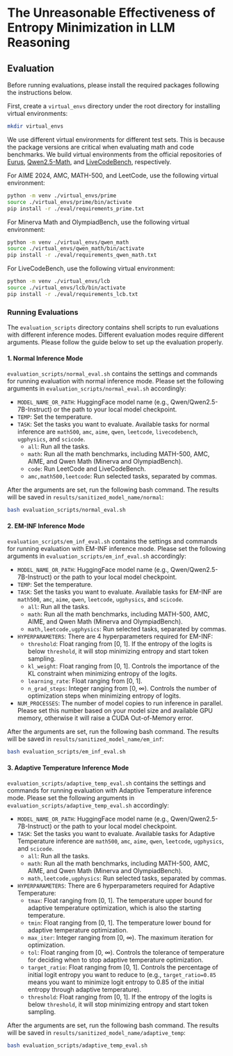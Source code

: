 # The Unreasonable Effectiveness of Entropy Minimization in LLM Reasoning

## Evaluation

Before running evaluations, please install the required packages following the instructions below.

First, create a `virtual_envs` directory under the root directory for installing virtual environments:

```bash
mkdir virtual_envs
```

We use different virtual environments for different test sets. This is because the package versions are critical when evaluating math and code benchmarks. We build virtual environments from the official repositories of [Eurus](https://github.com/OpenBMB/Eurus), [Qwen2.5-Math](https://github.com/QwenLM/Qwen2.5-Math), and [LiveCodeBench](https://github.com/LiveCodeBench/LiveCodeBench), respectively.

For AIME 2024, AMC, MATH-500, and LeetCode, use the following virtual environment:

```bash
python -m venv ./virtual_envs/prime
source ./virtual_envs/prime/bin/activate
pip install -r ./eval/requirements_prime.txt
```

For Minerva Math and OlympiadBench, use the following virtual environment:

```bash
python -m venv ./virtual_envs/qwen_math
source ./virtual_envs/qwen_math/bin/activate
pip install -r ./eval/requirements_qwen_math.txt
```

For LiveCodeBench, use the following virtual environment:

```bash
python -m venv ./virtual_envs/lcb
source ./virtual_envs/lcb/bin/activate
pip install -r ./eval/requirements_lcb.txt
```

### Running Evaluations

The `evaluation_scripts` directory contains shell scripts to run evaluations with different inference modes. Different evaluation modes require different arguments. Please follow the guide below to set up the evaluation properly.

#### 1. Normal Inference Mode

`evaluation_scripts/normal_eval.sh` contains the settings and commands for running evaluation with normal inference mode. Please set the following arguments in `evaluation_scripts/normal_eval.sh` accordingly:

- `MODEL_NAME_OR_PATH`: HuggingFace model name (e.g., Qwen/Qwen2.5-7B-Instruct) or the path to your local model checkpoint.
- `TEMP`: Set the temperature.
- `TASK`: Set the tasks you want to evaluate. Available tasks for normal inference are `math500`, `amc`, `aime`, `qwen`, `leetcode`, `livecodebench`, `ugphysics`, and `scicode`.
  - `all`: Run all the tasks.
  - `math`: Run all the math benchmarks, including MATH-500, AMC, AIME, and Qwen Math (Minerva and OlympiadBench).
  - `code`: Run LeetCode and LiveCodeBench.
  - `amc,math500,leetcode`: Run selected tasks, separated by commas.

After the arguments are set, run the following bash command. The results will be saved in `results/sanitized_model_name/normal`:

```bash
bash evaluation_scripts/normal_eval.sh
```

#### 2. EM-INF Inference Mode

`evaluation_scripts/em_inf_eval.sh` contains the settings and commands for running evaluation with EM-INF inference mode. Please set the following arguments in `evaluation_scripts/em_inf_eval.sh` accordingly:

- `MODEL_NAME_OR_PATH`: HuggingFace model name (e.g., Qwen/Qwen2.5-7B-Instruct) or the path to your local model checkpoint.
- `TEMP`: Set the temperature.
- `TASK`: Set the tasks you want to evaluate. Available tasks for EM-INF are `math500`, `amc`, `aime`, `qwen`, `leetcode`, `ugphysics`, and `scicode`.
  - `all`: Run all the tasks.
  - `math`: Run all the math benchmarks, including MATH-500, AMC, AIME, and Qwen Math (Minerva and OlympiadBench).
  - `math,leetcode,ugphysics`: Run selected tasks, separated by commas.
- `HYPERPARAMETERS`: There are 4 hyperparameters required for EM-INF:
  - `threshold`: Float ranging from [0, 1]. If the entropy of the logits is below `threshold`, it will stop minimizing entropy and start token sampling.
  - `kl_weight`: Float ranging from [0, 1]. Controls the importance of the KL constraint when minimizing entropy of the logits.
  - `learning_rate`: Float ranging from [0, 1].
  - `n_grad_steps`: Integer ranging from [0, ∞). Controls the number of optimization steps when minimizing entropy of logits.
- `NUM_PROCESSES`: The number of model copies to run inference in parallel. Please set this number based on your model size and available GPU memory, otherwise it will raise a CUDA Out-of-Memory error.

After the arguments are set, run the following bash command. The results will be saved in `results/sanitized_model_name/em_inf`:

```bash
bash evaluation_scripts/em_inf_eval.sh
```

#### 3. Adaptive Temperature Inference Mode

`evaluation_scripts/adaptive_temp_eval.sh` contains the settings and commands for running evaluation with Adaptive Temperature inference mode. Please set the following arguments in `evaluation_scripts/adaptive_temp_eval.sh` accordingly:

- `MODEL_NAME_OR_PATH`: HuggingFace model name (e.g., Qwen/Qwen2.5-7B-Instruct) or the path to your local model checkpoint.
- `TASK`: Set the tasks you want to evaluate. Available tasks for Adaptive Temperature inference are `math500`, `amc`, `aime`, `qwen`, `leetcode`, `ugphysics`, and `scicode`.
  - `all`: Run all the tasks.
  - `math`: Run all the math benchmarks, including MATH-500, AMC, AIME, and Qwen Math (Minerva and OlympiadBench).
  - `math,leetcode,ugphysics`: Run selected tasks, separated by commas.
- `HYPERPARAMETERS`: There are 6 hyperparameters required for Adaptive Temperature:
  - `tmax`: Float ranging from [0, 1]. The temperature upper bound for adaptive temperature optimization, which is also the starting temperature.
  - `tmin`: Float ranging from [0, 1]. The temperature lower bound for adaptive temperature optimization.
  - `max_iter`: Integer ranging from [0, ∞). The maximum iteration for optimization.
  - `tol`: Float ranging from [0, ∞). Controls the tolerance of temperature for deciding when to stop adaptive temperature optimization.
  - `target_ratio`: Float ranging from [0, 1]. Controls the percentage of initial logit entropy you want to reduce to (e.g., `target_ratio=0.85` means you want to minimize logit entropy to 0.85 of the initial entropy through adaptive temperature).
  - `threshold`: Float ranging from [0, 1]. If the entropy of the logits is below `threshold`, it will stop minimizing entropy and start token sampling.

After the arguments are set, run the following bash command. The results will be saved in `results/sanitized_model_name/adaptive_temp`:

```bash
bash evaluation_scripts/adaptive_temp_eval.sh
```
